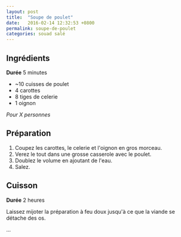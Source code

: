 ```yaml
---
layout: post
title:  "Soupe de poulet"
date:   2016-02-14 12:32:53 +0800
permalink: soupe-de-poulet
categories: souad salé
---
```

## Ingrédients

**Durée** 5 minutes

- ~10 cuisses de poulet
- 4 carottes
- 8 tiges de celerie
- 1 oignon

*Pour X personnes*

## Préparation

1. Coupez les carottes, le celerie et l'oignon en gros morceau.
2. Verez le tout dans une grosse casserole avec le poulet.
3. Doublez le volume en ajoutant de l'eau.
4. Salez.

## Cuisson

**Durée** 2 heures

Laissez mijoter la préparation à feu doux jusqu'à ce que la viande se détache des os.

...